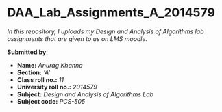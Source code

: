 # DAA_Lab_Assignments_A_2014579
_In this repository, I uploads my Design and Analysis of Algorithms lab assignments that are given to us on LMS moodle._

**Submitted by**:
- **Name:** _Anurag Khanna_
- **Section:** _'A'_
- **Class roll no.:** _11_
- **University roll no.:** _2014579_
- **Subject:** _Design and Analysis of Algorithms Lab_
- **Subject code:** _PCS-505_


